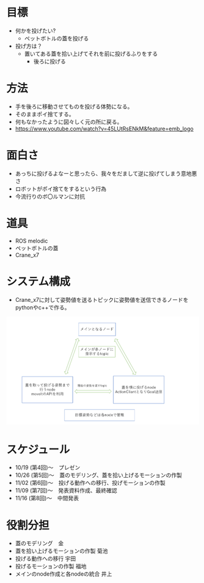 目標
=============

- 何かを投げたい?
  - ペットボトルの蓋を投げる
- 投げ方は？
  - 置いてある蓋を拾い上げてそれを前に投げるふりをする
    - 後ろに投げる
    
方法
=============

- 手を後ろに移動させてものを投げる体勢になる。
- そのままポイ捨てする。
- 何もなかったように図々しく元の所に戻る。
- https://www.youtube.com/watch?v=45LUtRsENkM&feature=emb_logo

面白さ
=============

- あっちに投げるよなーと思ったら、我々をだまして逆に投げてしまう意地悪さ
- ロボットがポイ捨てをするという行為
- 今流行りのボ〇ルマンに対抗

道具
=============

- ROS melodic
- ペットボトルの蓋
- Crane_x7

システム構成
=============

- Crane_x7に対して姿勢値を送るトピックに姿勢値を送信できるノードをpythonやc++で作る。
 <img src= "https://github.com/8group-robotdesign3/reference_/blob/main/relationship.png" width="700" >

スケジュール
=============

- 10/19 (第4回)～　プレゼン
- 10/26 (第5回)～　蓋のモデリング、蓋を拾い上げるモーションの作製
- 11/02 (第6回)～　投げる動作への移行、投げモーションの作製
- 11/09 (第7回)～　発表資料作成、最終確認
- 11/16 (第8回)～　中間発表

役割分担
=============

- 蓋のモデリング　金
- 蓋を拾い上げるモーションの作製 菊池
- 投げる動作への移行 宇田
- 投げるモーションの作製 福地
- メインのnode作成と各nodeの統合 井上

